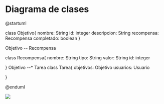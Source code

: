 # Diagrama de clases

@startuml

class Objetivo{
  nombre: String
  id: integer
  descripcion: String
  recompensa: Recompensa
  completado: boolean
  }
  
Objetivo -- Recompensa

class Recompensa{
  nombre: String
  tipo: String
  valor: String
  id: integer


}
Objetivo --* Tarea
class Tarea{
  objetivos: Objetivo
  usuarios: Usuario
  
}

@enduml

![](https://www.plantuml.com/plantuml/png/TP1BQiKm34NdMeN6XRS1ZzuE2lqiGB55KB6j8DkPbEozTaY31-t0S7MGEHSzIoMhBKK07waKV5s-kCgktu2ODIt63j-hILuxaE1GSkMLhK-1YpVPl6YUTeozferp8OTlTmR44IDN2kfmKOrCkTEZF_YLukCn_RagJUJFKbKsdSQTeje_dG6EsVM27sHCbsRaqw3NHd7tDJfjfP79W9zd6WmEW2Vdq5By0G00)